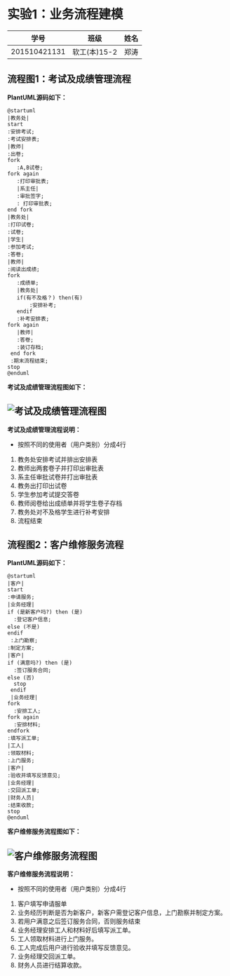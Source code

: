 # 实验1：业务流程建模

|学号|班级|姓名|
|:-------:|:-------------: | :----------:|
|201510421131|软工(本)15-2|郑涛||

## 流程图1：考试及成绩管理流程
**PlantUML源码如下：**
```
@startuml
|教务处|
start
:安排考试;
:考试安排表;
|教师|
:出卷;
fork
   :A,B试卷;
fork again
   :打印审批表;
   |系主任|
   :审批签字;
   : 打印审批表;
end fork
|教务处|
:打印试卷;
:试卷;
|学生|
:参加考试;
:答卷;
|教师|
:阅读出成绩;
fork
   :成绩单;
   |教务处|
   if(有不及格？) then(有)
       :安排补考;
   endif
   :补考安排表;
fork again
   |教师|
   :答卷;
   :装订存档;
 end fork
 :期末流程结束;
stop
@enduml
```
**考试及成绩管理流程图如下：**

![考试及成绩管理流程图](p1.png)
-
**考试及成绩管理流程说明：**
* 按照不同的使用者（用户类别）分成4行
1. 教务处安排考试并排出安排表
2. 教师出两套卷子并打印出审批表
3. 系主任审批试卷并打出审批表
4. 教务出打印出试卷
5. 学生参加考试提交答卷
6. 教师阅卷给出成绩单并将学生卷子存档
7. 教务处对不及格学生进行补考安排
8. 流程结束


## 流程图2：客户维修服务流程
**PlantUML源码如下：**
```
@startuml
|客户|
start
:申请服务;
|业务经理|
if (是新客户吗?) then (是)
  :登记客户信息;
else (不是)
endif
 :上门勘察;
:制定方案;
|客户|
if (满意吗?) then (是)
  :签订服务合同;
else (否)
  stop
 endif
 |业务经理|
fork
  :安排工人;
fork again
  :安排材料;
endfork
:填写派工单;
|工人|
:领取材料;
:上门服务;
|客户|
:验收并填写反馈意见;
|业务经理|
:交回派工单;
|财务人员|
:结束收款;
stop
@enduml
```

**客户维修服务流程图如下：**

![客户维修服务流程图](p2.png)
-
**客户维修服务流程说明：**
* 按照不同的使用者（用户类别）分成4行
1. 客户填写申请服单
2. 业务经历判断是否为新客户，新客户需登记客户信息，上门勘察并制定方案。
3. 若用户满意之后签订服务合同，否则服务结束
4. 业务经理安排工人和材料好后填写派工单。
5. 工人领取材料进行上门服务。
6. 工人完成后用户进行验收并填写反馈意见。
7. 业务经理交回派工单。
8. 财务人员进行结算收款。

